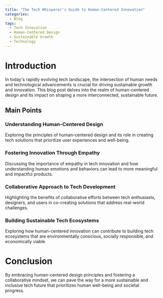 ```yaml
---
title: "The Tech Whisperer's Guide to Human-Centered Innovation"
categories:
  - Blog
tags:
  - Tech Innovation
  - Human-Centered Design
  - Sustainable Growth
  - Technology
---
```


# Introduction
In today's rapidly evolving tech landscape, the intersection of human needs and technological advancements is crucial for driving sustainable growth and innovation. This blog post delves into the realm of human-centered design and its impact on shaping a more interconnected, sustainable future.

## Main Points
### Understanding Human-Centered Design
Exploring the principles of human-centered design and its role in creating tech solutions that prioritize user experiences and well-being.

### Fostering Innovation Through Empathy
Discussing the importance of empathy in tech innovation and how understanding human emotions and behaviors can lead to more meaningful and impactful products.

### Collaborative Approach to Tech Development
Highlighting the benefits of collaborative efforts between tech enthusiasts, designers, and users in co-creating solutions that address real-world challenges.

### Building Sustainable Tech Ecosystems
Exploring how human-centered innovation can contribute to building tech ecosystems that are environmentally conscious, socially responsible, and economically viable.

# Conclusion
By embracing human-centered design principles and fostering a collaborative mindset, we can pave the way for a more sustainable and inclusive tech future that prioritizes human well-being and societal progress.